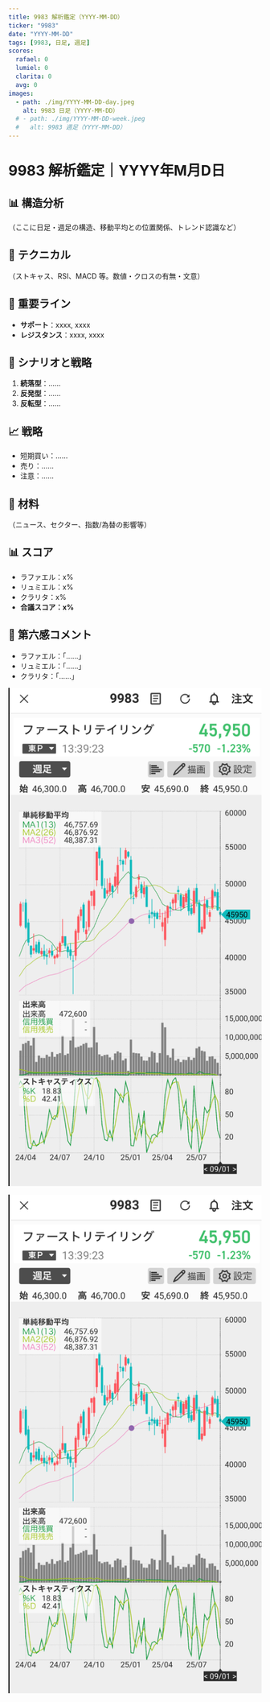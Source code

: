 ```yaml
---
title: 9983 解析鑑定（YYYY-MM-DD）
ticker: "9983"
date: "YYYY-MM-DD"
tags: [9983, 日足, 週足]
scores:
  rafael: 0
  lumiel: 0
  clarita: 0
  avg: 0
images:
  - path: ./img/YYYY-MM-DD-day.jpeg
    alt: 9983 日足（YYYY-MM-DD）
  # - path: ./img/YYYY-MM-DD-week.jpeg
  #   alt: 9983 週足（YYYY-MM-DD）
---
```


# 9983 解析鑑定｜YYYY年M月D日

## 📊 構造分析
（ここに日足・週足の構造、移動平均との位置関係、トレンド認識など）

## 🔧 テクニカル
（ストキャス、RSI、MACD 等。数値・クロスの有無・文意）

## 📍 重要ライン
- **サポート**：xxxx, xxxx  
- **レジスタンス**：xxxx, xxxx

## 📝 シナリオと戦略
1. **続落型**：……  
2. **反発型**：……  
3. **反転型**：……

## 📈 戦略
- 短期買い：……  
- 売り：……  
- 注意：……

## 📰 材料
（ニュース、セクター、指数/為替の影響等）

## 📊 スコア
- ラファエル：x%  
- リュミエル：x%  
- クラリタ：x%  
- **合議スコア：x%**

## 🌌 第六感コメント
- ラファエル：「……」  
- リュミエル：「……」  
- クラリタ：「……」

![週足](./img/week.png)
<p><img src="./img/week.png" alt="9983 週足（2025-09-01）"></p>
